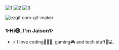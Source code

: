 ![1](https://user-images.githubusercontent.com/57367854/119669852-037e3600-be56-11eb-8efc-c332637accf3.gif)
![2](https://user-images.githubusercontent.com/57367854/119669794-f6614700-be55-11eb-92b2-18f13b70cd80.gif)
![3](https://user-images.githubusercontent.com/57367854/119669814-fa8d6480-be55-11eb-80cd-b09ef93a6382.gif)


![ezgif com-gif-maker](https://user-images.githubusercontent.com/57367854/205027919-2cf17822-63e1-4b38-bd62-baf0699371f1.gif)


### ✨Hi😄, I'm Jaison✨

- ⚡ I love coding👨🏻‍💻, gaming🎮 and tech stuff📱💻.
<!--
**jaistarx/jaistarx** is a ✨ _special_ ✨ repository because its `README.md` (this file) appears on your GitHub profile.

Here are some ideas to get you started:

- 🔭 I’m currently working on ...
- 🌱 I’m currently learning ...
- 👯 I’m looking to collaborate on ...
- 🤔 I’m looking for help with ...
- 💬 Ask me about ...
- 📫 How to reach me: ...
- 😄 Pronouns: ...
- ⚡ Fun fact: ...
-->
